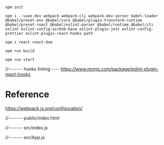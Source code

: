 `npm init`

`npm i --save-dev webpack webpack-cli webpack-dev-server babel-loader @babel/preset-env @babel/core @babel/plugin-transform-runtime @babel/preset-react @babel/eslint-parser @babel/runtime @babel/cli eslint eslint-config-airbnb-base eslint-plugin-jest eslint-config-prettier eslint-plugin-react-hooks path`

`npm i react react-dom`

`npm run build`

`npm run start`

//------- hooks linting ----
https://www.npmjs.com/package/eslint-plugin-react-hooks

# Reference

https://webpack.js.org/configuration/

//------- public/index.html

<!--
<!DOCTYPE html>
<html lang="en">
  <head>
    <meta charset="UTF-8" />
    <meta http-equiv="X-UA-Compatible" content="IE=edge" />
    <meta name="viewport" content="width=device-width, initial-scale=1.0" />
    <title>Document</title>
  </head>
  <body>
    <div id="root"></div>
    <script src="main.js"></script>
  </body>
</html>
-->

//------- src/index.js

<!--
import React from "react";
import reactDom from "react-dom";
import App from "./App";

reactDom.render(<App />, document.getElementById("root"));
-->

//------- src/App.js

<!--
import React from "react";

const App = () => {
  return (
    <>
      <h1>Welcome to React</h1>
      <p>This is the best way to go</p>
    </>
  );
};

export default App;
-->
